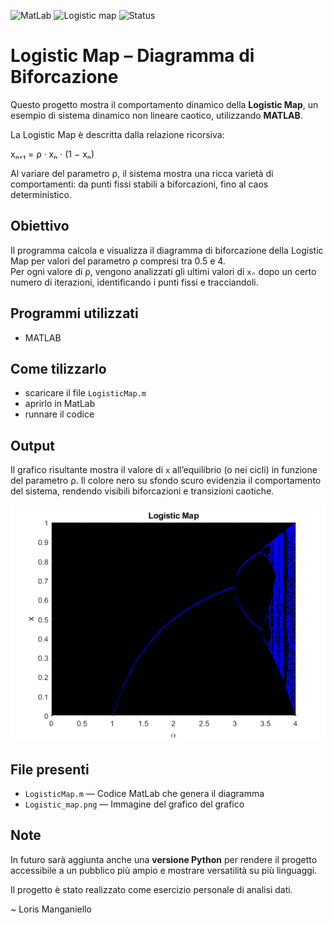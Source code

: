 ![MatLab](https://img.shields.io/badge/MatLab-v3.9-blue.svg)
![Logistic map](https://img.shields.io/badge/Logistic%Map-red.svg)
![Status](https://img.shields.io/badge/Status-Work%20in%20Progress-yellow.svg)

# Logistic Map – Diagramma di Biforcazione

Questo progetto mostra il comportamento dinamico della **Logistic Map**, un esempio di sistema dinamico non lineare caotico, utilizzando **MATLAB**.

La Logistic Map è descritta dalla relazione ricorsiva:

xₙ₊₁ = ρ · xₙ · (1 − xₙ)


Al variare del parametro ρ, il sistema mostra una ricca varietà di comportamenti: da punti fissi stabili a biforcazioni, fino al caos deterministico.

## Obiettivo

Il programma calcola e visualizza il diagramma di biforcazione della Logistic Map per valori del parametro ρ compresi tra 0.5 e 4.  
Per ogni valore di ρ, vengono analizzati gli ultimi valori di `xₙ` dopo un certo numero di iterazioni, identificando i punti fissi e tracciandoli.

## Programmi utilizzati

- MATLAB

## Come tilizzarlo

- scaricare il file `LogisticMap.m`
- aprirlo in MatLab
- runnare il codice

## Output

Il grafico risultante mostra il valore di `x` all’equilibrio (o nei cicli) in funzione del parametro ρ. Il colore nero su sfondo scuro evidenzia il comportamento del sistema, rendendo visibili biforcazioni e transizioni caotiche.

![Logistic map](Logistic_map.png)

## File presenti

- `LogisticMap.m` — Codice MatLab che genera il diagramma
- `Logistic_map.png` — Immagine del grafico del grafico

##  Note

In futuro sarà aggiunta anche una **versione Python** per rendere il progetto accessibile a un pubblico più ampio e mostrare versatilità su più linguaggi.

Il progetto è stato realizzato come esercizio personale di analisi dati.

~ Loris Manganiello
